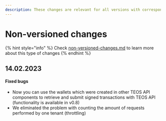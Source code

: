 ```yaml
---
description: These changes are relevant for all versions with corresponding functionality
---
```


# Non-versioned changes

{% hint style="info" %}
Check [non-versioned-changes.md](non-versioned-changes.md "mention") to learn more about this type of changes
{% endhint %}

## 14.02.2023

#### Fixed bugs

* Now you can use the wallets which were created in other TEOS API components to retrieve and submit signed  transactions with TEOS API (functionality is available in v0.8)
* We eliminated the problem with counting the amount of requests performed by one tenant (throttling)
